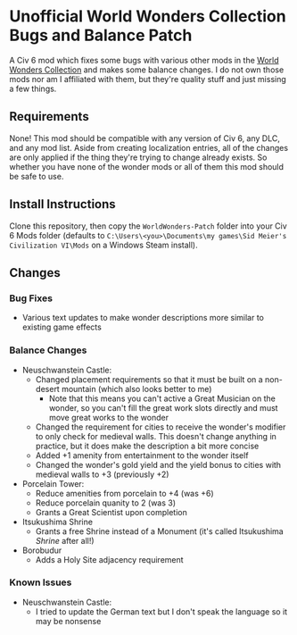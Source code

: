 # Unofficial World Wonders Collection Bugs and Balance Patch

A Civ 6 mod which fixes some bugs with various other mods in the [World Wonders Collection](https://steamcommunity.com/workshop/filedetails/?id=1736440697) and makes some balance changes. I do not own those mods nor am I affiliated with them, but they're quality stuff and just missing a few things.

## Requirements

None! This mod should be compatible with any version of Civ 6, any DLC, and any mod list. Aside from creating localization entries, all of the changes are only applied if the thing they're trying to change already exists. So whether you have none of the wonder mods or all of them this mod should be safe to use.

## Install Instructions

Clone this repository, then copy the `WorldWonders-Patch` folder into your Civ 6 Mods folder (defaults to `C:\Users\<you>\Documents\my games\Sid Meier's Civilization VI\Mods` on a Windows Steam install).

## Changes

### Bug Fixes

- Various text updates to make wonder descriptions more similar to existing game effects

### Balance Changes

- Neuschwanstein Castle:
    - Changed placement requirements so that it must be built on a non-desert mountain (which also looks better to me)
        - Note that this means you can't active a Great Musician on the wonder, so you can't fill the great work slots directly and must move great works to the wonder
    - Changed the requirement for cities to receive the wonder's modifier to only check for medieval walls. This doesn't change anything in practice, but it does make the description a bit more concise
    - Added +1 amenity from entertainment to the wonder itself
    - Changed the wonder's gold yield and the yield bonus to cities with medieval walls to +3 (previously +2)
- Porcelain Tower:
    - Reduce amenities from porcelain to +4 (was +6)
    - Reduce porcelain quanity to 2 (was 3)
    - Grants a Great Scientist upon completion
- Itsukushima Shrine
    - Grants a free Shrine instead of a Monument (it's called Itsukushima *Shrine* after all!)
- Borobudur
    - Adds a Holy Site adjacency requirement

### Known Issues

- Neuschwanstein Castle:
    - I tried to update the German text but I don't speak the language so it may be nonsense